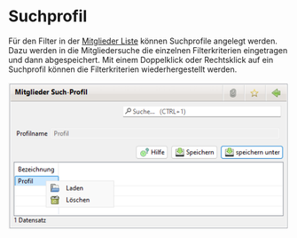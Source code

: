 # Suchprofil

Für den Filter in der [Mitglieder Liste](mitglieder.md) können Suchprofile angelegt werden. Dazu werden in die Mitgliedersuche die einzelnen Filterkriterien eingetragen und dann abgespeichert. Mit einem Doppelklick oder Rechtsklick auf ein Suchprofil können die Filterkriterien wiederhergestellt werden.

![](../../../../v3.0.x/mitglieder/content/img/Suchprofil.png)
